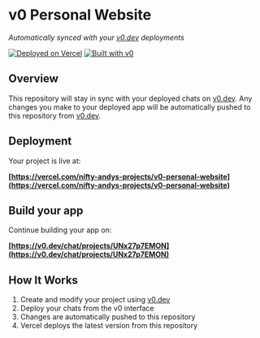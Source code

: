 # v0 Personal Website

*Automatically synced with your [v0.dev](https://v0.dev) deployments*

[![Deployed on Vercel](https://img.shields.io/badge/Deployed%20on-Vercel-black?style=for-the-badge&logo=vercel)](https://vercel.com/nifty-andys-projects/v0-personal-website)
[![Built with v0](https://img.shields.io/badge/Built%20with-v0.dev-black?style=for-the-badge)](https://v0.dev/chat/projects/UNx27p7EMON)

## Overview

This repository will stay in sync with your deployed chats on [v0.dev](https://v0.dev).
Any changes you make to your deployed app will be automatically pushed to this repository from [v0.dev](https://v0.dev).

## Deployment

Your project is live at:

**[https://vercel.com/nifty-andys-projects/v0-personal-website](https://vercel.com/nifty-andys-projects/v0-personal-website)**

## Build your app

Continue building your app on:

**[https://v0.dev/chat/projects/UNx27p7EMON](https://v0.dev/chat/projects/UNx27p7EMON)**

## How It Works

1. Create and modify your project using [v0.dev](https://v0.dev)
2. Deploy your chats from the v0 interface
3. Changes are automatically pushed to this repository
4. Vercel deploys the latest version from this repository
